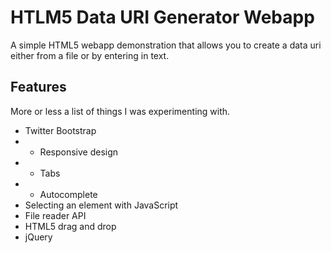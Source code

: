 HTLM5 Data URI Generator Webapp
===============================

A simple HTML5 webapp demonstration that allows you to create a data uri either from a file or by entering in text.

Features
--------
More or less a list of things I was experimenting with.
* Twitter Bootstrap
* * Responsive design
* * Tabs
* * Autocomplete
* Selecting an element with JavaScript
* File reader API
* HTML5 drag and drop
* jQuery
